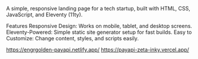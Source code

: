A simple, responsive landing page for a tech startup, built with HTML, CSS, JavaScript, and Eleventy (11ty).

Features
Responsive Design: Works on mobile, tablet, and desktop screens.
Eleventy-Powered: Simple static site generator setup for fast builds.
Easy to Customize: Change content, styles, and scripts easily.

https://engrgolden-payapi.netlify.app/ https://payapi-zeta-inky.vercel.app/
